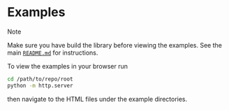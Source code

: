 # Examples

> [!NOTE]
> Make sure you have build the library before viewing the examples.
> See the main [`README.md`](../README.md) for instructions.

To view the examples in your browser run 

```bash
cd /path/to/repo/root
python -m http.server
```

then navigate to the HTML files under the example directories.